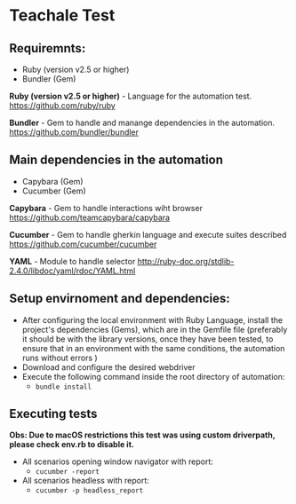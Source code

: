 # Teachale Test 

## Requiremnts:

* Ruby (version v2.5 or higher)
* Bundler (Gem)

**Ruby (version v2.5 or higher)** - Language for the automation test.  
https://github.com/ruby/ruby  

**Bundler** - Gem to handle and manange dependencies in the automation.
https://github.com/bundler/bundler  

## Main dependencies in the automation

* Capybara (Gem)
* Cucumber (Gem)

**Capybara** - Gem to handle interactions wiht browser 
https://github.com/teamcapybara/capybara  

**Cucumber** - Gem to handle gherkin language and execute suites described 
https://github.com/cucumber/cucumber  

**YAML** - Module to handle selector 
http://ruby-doc.org/stdlib-2.4.0/libdoc/yaml/rdoc/YAML.html  

## Setup envirnoment and dependencies:

*  After configuring the local environment with Ruby Language, install the project's dependencies (Gems), which are in the Gemfile file (preferably it should be with the library versions, once they have been tested, to ensure that in an environment with the same conditions, the automation runs without errors )
* Download and configure the desired webdriver
* Execute the following command inside the root directory of automation:
    * ``bundle install``

## Executing tests

**Obs: Due to macOS restrictions this test was using custom driverpath, please check env.rb to disable it.** 

* All scenarios opening window navigator with report: 
    * ``cucumber -report``
* All scenarios headless with report: 
    * ``cucumber -p headless_report``
